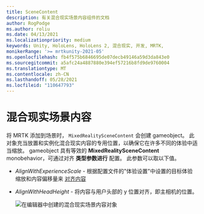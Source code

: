```yaml
---
title: SceneContent
description: 有关混合现实场景内容组件的文档
author: RogPodge
ms.author: roliu
ms.date: 04/13/2021
ms.localizationpriority: medium
keywords: Unity, HoloLens, HoloLens 2, 混合现实, 开发, MRTK,
monikerRange: '>= mrtkunity-2021-05'
ms.openlocfilehash: fb4f575b6846695de07decb49146a59d3da843e0
ms.sourcegitcommit: a5afc24a4887880e394ef57216b8fd9de9760004
ms.translationtype: MT
ms.contentlocale: zh-CN
ms.lasthandoff: 05/28/2021
ms.locfileid: "110647793"
---
```

# <a name="mixed-reality-scene-content"></a>混合现实场景内容

将 MRTK 添加到场景时， `MixedRealitySceneContent` 会创建 gameobject。 此对象充当放置和实例化混合现实内容的专用位置，以确保它在许多不同的体验中适当缩放。 gameobject 具有等效的 **MixedRealitySceneContent** monobehavior，可通过对齐 **类型参数进行** 配置。 此参数可以取以下值。

* *AlignWithExperienceScale* - 根据配置文件的"体验设置"中设置的目标体验缩放和内容偏移量来 [对齐内容](experience-settings.md)
* *AlignWithHeadHeight* - 将内容与用户头部的 y 位置对齐，即主相机的位置。


  ![在编辑器中创建的混合现实场景内容对象](../images/experience-settings/MixedRealitySceneContent.png)